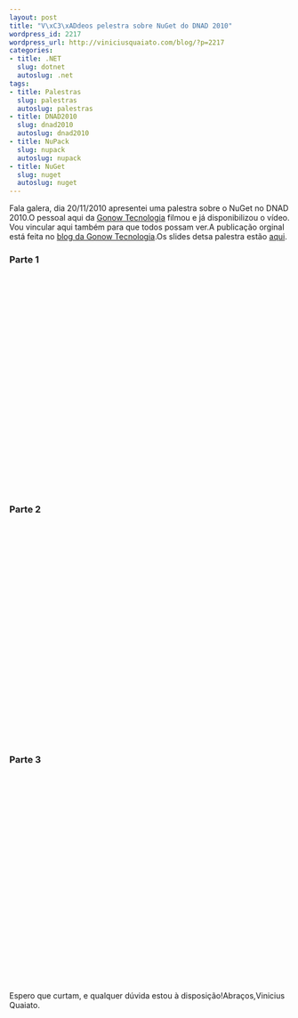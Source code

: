 ```yaml
--- 
layout: post
title: "V\xC3\xADdeos pelestra sobre NuGet do DNAD 2010"
wordpress_id: 2217
wordpress_url: http://viniciusquaiato.com/blog/?p=2217
categories: 
- title: .NET
  slug: dotnet
  autoslug: .net
tags: 
- title: Palestras
  slug: palestras
  autoslug: palestras
- title: DNAD2010
  slug: dnad2010
  autoslug: dnad2010
- title: NuPack
  slug: nupack
  autoslug: nupack
- title: NuGet
  slug: nuget
  autoslug: nuget
---
```

Fala galera, dia 20/11/2010 apresentei uma palestra sobre o NuGet no DNAD 2010.O pessoal aqui da [Gonow Tecnologia](http://www.gonow.com.br/) filmou e já disponibilizou o vídeo. Vou vincular aqui também para que todos possam ver.A publicação orginal está feita no [blog da Gonow Tecnologia](http://www.gonow.com.br/blog/).Os slides detsa palestra estão [aqui](http://viniciusquaiato.com/blog/nuget-slides-palestra-dnad2010/).

### Parte 1
<object width="640" height="390"><param name="movie" value="http://www.youtube.com/v/fpaJRJvRr58&hl=pt_BR&feature=player_embedded&version=3" /><param name="allowFullScreen" value="true" /><param name="allowScriptAccess" value="always" /><embed src="http://www.youtube.com/v/fpaJRJvRr58&hl=pt_BR&feature=player_embedded&version=3" type="application/x-shockwave-flash" allowfullscreen="true" allowscriptaccess="always" width="640" height="390"></embed></object>

### Parte 2
<object width="640" height="390"><param name="movie" value="http://www.youtube.com/v/8WdcGGswlZc&hl=pt_BR&feature=player_embedded&version=3" /><param name="allowFullScreen" value="true" /><param name="allowScriptAccess" value="always" /><embed src="http://www.youtube.com/v/8WdcGGswlZc&hl=pt_BR&feature=player_embedded&version=3" type="application/x-shockwave-flash" allowfullscreen="true" allowscriptaccess="always" width="640" height="390"></embed></object>

### Parte 3
<object width="640" height="390"><param name="movie" value="http://www.youtube.com/v/c1DMRjioR6E&hl=pt_BR&feature=player_embedded&version=3" /><param name="allowFullScreen" value="true" /><param name="allowScriptAccess" value="always" /><embed src="http://www.youtube.com/v/c1DMRjioR6E&hl=pt_BR&feature=player_embedded&version=3" type="application/x-shockwave-flash" allowfullscreen="true" allowscriptaccess="always" width="640" height="390"></embed></object>Espero que curtam, e qualquer dúvida estou à disposição!Abraços,Vinicius Quaiato.
